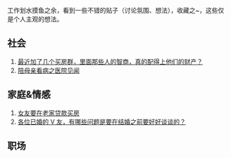 工作划水摸鱼之余，看到一些不错的贴子（讨论氛围、想法），收藏之~，这些仅是个人主观的想法。

## 社会
1. [最近加了几个买房群，里面那些人的智商，真的配得上他们的财产？](https://v2ex.com/t/861583)
2. [陪母亲看病之医院见闻](https://www.v2ex.com/t/837391)

## 家庭&情感
1. [女友要在老家贷款买房](https://www.v2ex.com/t/833660)
2. [各位已婚的 V 友，有哪些问题是要在结婚之前要好好谈谈的？](https://www.v2ex.com/t/822498)

## 职场
